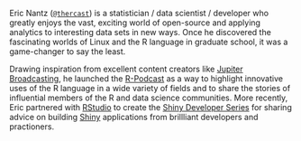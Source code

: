 Eric Nantz ([`@thercast`](https://twitter.com/thercast)) is a statistician / data scientist / developer who greatly enjoys the vast, exciting world of open-source and applying analytics to interesting data sets in new ways. Once he discovered the fascinating worlds of Linux and the R language in graduate school, it was a game-changer to say the least. 

Drawing inspiration from excellent content creators like [Jupiter Broadcasting](https://www.jupiterbroadcasting.com/), he launched the [R-Podcast](https://r-podcast.org/) as a way to highlight innovative uses of the R language in a wide variety of fields and to share the stories of influential members of the R and data science communities. More recently, Eric partnered with [RStudio](https://rstudio.com) to create the [Shiny Developer Series](https://shinydevseries.com) for sharing advice on building [Shiny](https://shiny.rstudio.com) applications from brillliant developers and practioners. 
